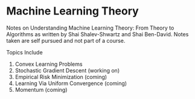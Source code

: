 # Machine Learning Theory
Notes on Understanding Machine Learning Theory: From Theory to Algorithms as written by Shai Shalev-Shwartz and Shai Ben-David. Notes taken are self pursued and not part of a course.

Topics Include

1. Convex Learning Problems
2. Stochastic Gradient Descent (working on)
3. Empirical Risk Minimization (coming)
4. Learning Via Uniform Convergence (coming)
5. Momentum (coming)